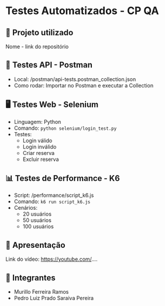 # Testes Automatizados - CP QA

## 🔗 Projeto utilizado
Nome - link do repositório
## 🧪 Testes API - Postman
- Local: /postman/api-tests.postman_collection.json
- Como rodar: Importar no Postman e executar a Collection

## 🖥 Testes Web - Selenium
- Linguagem: Python
- Comando: `python selenium/login_test.py`
- Testes:
  - Login válido
  - Login inválido
  - Criar reserva
  - Excluir reserva

## 📊 Testes de Performance - K6
- Script: /performance/script_k6.js
- Comando: `k6 run script_k6.js`
- Cenários:
  - 20 usuários
  - 50 usuários
  - 100 usuários

## 🎥 Apresentação
Link do vídeo: https://youtube.com/....

## 👥 Integrantes
- Murillo Ferreira Ramos
- Pedro Luiz Prado Saraiva Pereira

